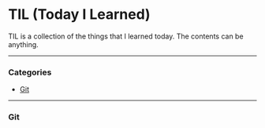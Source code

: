 # TIL (Today I Learned)

TIL is a collection of the things that I learned today. The contents can be anything.


---

### Categories

* [Git](#git)

---

### Git
